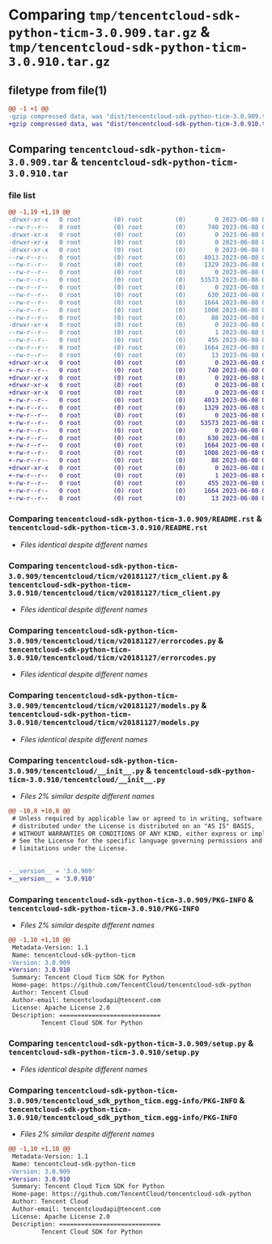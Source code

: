 # Comparing `tmp/tencentcloud-sdk-python-ticm-3.0.909.tar.gz` & `tmp/tencentcloud-sdk-python-ticm-3.0.910.tar.gz`

## filetype from file(1)

```diff
@@ -1 +1 @@
-gzip compressed data, was "dist/tencentcloud-sdk-python-ticm-3.0.909.tar", last modified: Thu Jun  8 00:35:13 2023, max compression
+gzip compressed data, was "dist/tencentcloud-sdk-python-ticm-3.0.910.tar", last modified: Thu Jun  8 09:22:37 2023, max compression
```

## Comparing `tencentcloud-sdk-python-ticm-3.0.909.tar` & `tencentcloud-sdk-python-ticm-3.0.910.tar`

### file list

```diff
@@ -1,19 +1,19 @@
-drwxr-xr-x   0 root         (0) root         (0)        0 2023-06-08 00:35:13.000000 tencentcloud-sdk-python-ticm-3.0.909/
--rw-r--r--   0 root         (0) root         (0)      740 2023-06-08 00:35:13.000000 tencentcloud-sdk-python-ticm-3.0.909/README.rst
-drwxr-xr-x   0 root         (0) root         (0)        0 2023-06-08 00:35:13.000000 tencentcloud-sdk-python-ticm-3.0.909/tencentcloud/
-drwxr-xr-x   0 root         (0) root         (0)        0 2023-06-08 00:35:13.000000 tencentcloud-sdk-python-ticm-3.0.909/tencentcloud/ticm/
-drwxr-xr-x   0 root         (0) root         (0)        0 2023-06-08 00:35:13.000000 tencentcloud-sdk-python-ticm-3.0.909/tencentcloud/ticm/v20181127/
--rw-r--r--   0 root         (0) root         (0)     4013 2023-06-08 00:35:13.000000 tencentcloud-sdk-python-ticm-3.0.909/tencentcloud/ticm/v20181127/ticm_client.py
--rw-r--r--   0 root         (0) root         (0)     1329 2023-06-08 00:35:13.000000 tencentcloud-sdk-python-ticm-3.0.909/tencentcloud/ticm/v20181127/errorcodes.py
--rw-r--r--   0 root         (0) root         (0)        0 2023-06-08 00:35:13.000000 tencentcloud-sdk-python-ticm-3.0.909/tencentcloud/ticm/v20181127/__init__.py
--rw-r--r--   0 root         (0) root         (0)    53573 2023-06-08 00:35:13.000000 tencentcloud-sdk-python-ticm-3.0.909/tencentcloud/ticm/v20181127/models.py
--rw-r--r--   0 root         (0) root         (0)        0 2023-06-08 00:35:13.000000 tencentcloud-sdk-python-ticm-3.0.909/tencentcloud/ticm/__init__.py
--rw-r--r--   0 root         (0) root         (0)      630 2023-06-08 00:35:13.000000 tencentcloud-sdk-python-ticm-3.0.909/tencentcloud/__init__.py
--rw-r--r--   0 root         (0) root         (0)     1664 2023-06-08 00:35:13.000000 tencentcloud-sdk-python-ticm-3.0.909/PKG-INFO
--rw-r--r--   0 root         (0) root         (0)     1008 2023-06-08 00:35:13.000000 tencentcloud-sdk-python-ticm-3.0.909/setup.py
--rw-r--r--   0 root         (0) root         (0)       88 2023-06-08 00:35:13.000000 tencentcloud-sdk-python-ticm-3.0.909/setup.cfg
-drwxr-xr-x   0 root         (0) root         (0)        0 2023-06-08 00:35:13.000000 tencentcloud-sdk-python-ticm-3.0.909/tencentcloud_sdk_python_ticm.egg-info/
--rw-r--r--   0 root         (0) root         (0)        1 2023-06-08 00:35:13.000000 tencentcloud-sdk-python-ticm-3.0.909/tencentcloud_sdk_python_ticm.egg-info/dependency_links.txt
--rw-r--r--   0 root         (0) root         (0)      455 2023-06-08 00:35:13.000000 tencentcloud-sdk-python-ticm-3.0.909/tencentcloud_sdk_python_ticm.egg-info/SOURCES.txt
--rw-r--r--   0 root         (0) root         (0)     1664 2023-06-08 00:35:13.000000 tencentcloud-sdk-python-ticm-3.0.909/tencentcloud_sdk_python_ticm.egg-info/PKG-INFO
--rw-r--r--   0 root         (0) root         (0)       13 2023-06-08 00:35:13.000000 tencentcloud-sdk-python-ticm-3.0.909/tencentcloud_sdk_python_ticm.egg-info/top_level.txt
+drwxr-xr-x   0 root         (0) root         (0)        0 2023-06-08 09:22:37.000000 tencentcloud-sdk-python-ticm-3.0.910/
+-rw-r--r--   0 root         (0) root         (0)      740 2023-06-08 09:22:37.000000 tencentcloud-sdk-python-ticm-3.0.910/README.rst
+drwxr-xr-x   0 root         (0) root         (0)        0 2023-06-08 09:22:37.000000 tencentcloud-sdk-python-ticm-3.0.910/tencentcloud/
+drwxr-xr-x   0 root         (0) root         (0)        0 2023-06-08 09:22:37.000000 tencentcloud-sdk-python-ticm-3.0.910/tencentcloud/ticm/
+drwxr-xr-x   0 root         (0) root         (0)        0 2023-06-08 09:22:37.000000 tencentcloud-sdk-python-ticm-3.0.910/tencentcloud/ticm/v20181127/
+-rw-r--r--   0 root         (0) root         (0)     4013 2023-06-08 09:22:37.000000 tencentcloud-sdk-python-ticm-3.0.910/tencentcloud/ticm/v20181127/ticm_client.py
+-rw-r--r--   0 root         (0) root         (0)     1329 2023-06-08 09:22:37.000000 tencentcloud-sdk-python-ticm-3.0.910/tencentcloud/ticm/v20181127/errorcodes.py
+-rw-r--r--   0 root         (0) root         (0)        0 2023-06-08 09:22:37.000000 tencentcloud-sdk-python-ticm-3.0.910/tencentcloud/ticm/v20181127/__init__.py
+-rw-r--r--   0 root         (0) root         (0)    53573 2023-06-08 09:22:37.000000 tencentcloud-sdk-python-ticm-3.0.910/tencentcloud/ticm/v20181127/models.py
+-rw-r--r--   0 root         (0) root         (0)        0 2023-06-08 09:22:37.000000 tencentcloud-sdk-python-ticm-3.0.910/tencentcloud/ticm/__init__.py
+-rw-r--r--   0 root         (0) root         (0)      630 2023-06-08 09:22:37.000000 tencentcloud-sdk-python-ticm-3.0.910/tencentcloud/__init__.py
+-rw-r--r--   0 root         (0) root         (0)     1664 2023-06-08 09:22:37.000000 tencentcloud-sdk-python-ticm-3.0.910/PKG-INFO
+-rw-r--r--   0 root         (0) root         (0)     1008 2023-06-08 09:22:37.000000 tencentcloud-sdk-python-ticm-3.0.910/setup.py
+-rw-r--r--   0 root         (0) root         (0)       88 2023-06-08 09:22:37.000000 tencentcloud-sdk-python-ticm-3.0.910/setup.cfg
+drwxr-xr-x   0 root         (0) root         (0)        0 2023-06-08 09:22:37.000000 tencentcloud-sdk-python-ticm-3.0.910/tencentcloud_sdk_python_ticm.egg-info/
+-rw-r--r--   0 root         (0) root         (0)        1 2023-06-08 09:22:37.000000 tencentcloud-sdk-python-ticm-3.0.910/tencentcloud_sdk_python_ticm.egg-info/dependency_links.txt
+-rw-r--r--   0 root         (0) root         (0)      455 2023-06-08 09:22:37.000000 tencentcloud-sdk-python-ticm-3.0.910/tencentcloud_sdk_python_ticm.egg-info/SOURCES.txt
+-rw-r--r--   0 root         (0) root         (0)     1664 2023-06-08 09:22:37.000000 tencentcloud-sdk-python-ticm-3.0.910/tencentcloud_sdk_python_ticm.egg-info/PKG-INFO
+-rw-r--r--   0 root         (0) root         (0)       13 2023-06-08 09:22:37.000000 tencentcloud-sdk-python-ticm-3.0.910/tencentcloud_sdk_python_ticm.egg-info/top_level.txt
```

### Comparing `tencentcloud-sdk-python-ticm-3.0.909/README.rst` & `tencentcloud-sdk-python-ticm-3.0.910/README.rst`

 * *Files identical despite different names*

### Comparing `tencentcloud-sdk-python-ticm-3.0.909/tencentcloud/ticm/v20181127/ticm_client.py` & `tencentcloud-sdk-python-ticm-3.0.910/tencentcloud/ticm/v20181127/ticm_client.py`

 * *Files identical despite different names*

### Comparing `tencentcloud-sdk-python-ticm-3.0.909/tencentcloud/ticm/v20181127/errorcodes.py` & `tencentcloud-sdk-python-ticm-3.0.910/tencentcloud/ticm/v20181127/errorcodes.py`

 * *Files identical despite different names*

### Comparing `tencentcloud-sdk-python-ticm-3.0.909/tencentcloud/ticm/v20181127/models.py` & `tencentcloud-sdk-python-ticm-3.0.910/tencentcloud/ticm/v20181127/models.py`

 * *Files identical despite different names*

### Comparing `tencentcloud-sdk-python-ticm-3.0.909/tencentcloud/__init__.py` & `tencentcloud-sdk-python-ticm-3.0.910/tencentcloud/__init__.py`

 * *Files 2% similar despite different names*

```diff
@@ -10,8 +10,8 @@
 # Unless required by applicable law or agreed to in writing, software
 # distributed under the License is distributed on an "AS IS" BASIS,
 # WITHOUT WARRANTIES OR CONDITIONS OF ANY KIND, either express or implied.
 # See the License for the specific language governing permissions and
 # limitations under the License.
 
 
-__version__ = '3.0.909'
+__version__ = '3.0.910'
```

### Comparing `tencentcloud-sdk-python-ticm-3.0.909/PKG-INFO` & `tencentcloud-sdk-python-ticm-3.0.910/PKG-INFO`

 * *Files 2% similar despite different names*

```diff
@@ -1,10 +1,10 @@
 Metadata-Version: 1.1
 Name: tencentcloud-sdk-python-ticm
-Version: 3.0.909
+Version: 3.0.910
 Summary: Tencent Cloud Ticm SDK for Python
 Home-page: https://github.com/TencentCloud/tencentcloud-sdk-python
 Author: Tencent Cloud
 Author-email: tencentcloudapi@tencent.com
 License: Apache License 2.0
 Description: ============================
         Tencent Cloud SDK for Python
```

### Comparing `tencentcloud-sdk-python-ticm-3.0.909/setup.py` & `tencentcloud-sdk-python-ticm-3.0.910/setup.py`

 * *Files identical despite different names*

### Comparing `tencentcloud-sdk-python-ticm-3.0.909/tencentcloud_sdk_python_ticm.egg-info/PKG-INFO` & `tencentcloud-sdk-python-ticm-3.0.910/tencentcloud_sdk_python_ticm.egg-info/PKG-INFO`

 * *Files 2% similar despite different names*

```diff
@@ -1,10 +1,10 @@
 Metadata-Version: 1.1
 Name: tencentcloud-sdk-python-ticm
-Version: 3.0.909
+Version: 3.0.910
 Summary: Tencent Cloud Ticm SDK for Python
 Home-page: https://github.com/TencentCloud/tencentcloud-sdk-python
 Author: Tencent Cloud
 Author-email: tencentcloudapi@tencent.com
 License: Apache License 2.0
 Description: ============================
         Tencent Cloud SDK for Python
```

